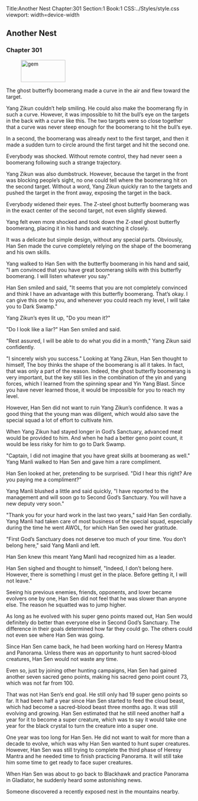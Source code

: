 Title:Another Nest 
Chapter:301 
Section:1 
Book:1 
CSS:../Styles/style.css 
viewport: width=device-width
  
## Another Nest
### Chapter 301 
<figure>
	<img src="../Images/gem.gif" alt="gem" id="gem" width="120" height="60" />
</figure>
  

  
  The ghost butterfly boomerang made a curve in the air and flew toward the target.

Yang Zikun couldn’t help smiling. He could also make the boomerang fly in such a curve. However, it was impossible to hit the bull’s eye on the targets in the back with a curve like this. The two targets were so close together that a curve was never steep enough for the boomerang to hit the bull’s eye.

In a second, the boomerang was already next to the first target, and then it made a sudden turn to circle around the first target and hit the second one.

Everybody was shocked. Without remote control, they had never seen a boomerang following such a strange trajectory.

Yang Zikun was also dumbstruck. However, because the target in the front was blocking people’s sight, no one could tell where the boomerang hit on the second target. Without a word, Yang Zikun quickly ran to the targets and pushed the target in the front away, exposing the target in the back.

Everybody widened their eyes. The Z-steel ghost butterfly boomerang was in the exact center of the second target, not even slightly skewed.

Yang felt even more shocked and took down the Z-steel ghost butterfly boomerang, placing it in his hands and watching it closely.

It was a delicate but simple design, without any special parts. Obviously, Han Sen made the curve completely relying on the shape of the boomerang and his own skills.

Yang walked to Han Sen with the butterfly boomerang in his hand and said, "I am convinced that you have great boomerang skills with this butterfly boomerang. I will listen whatever you say."

Han Sen smiled and said, "It seems that you are not completely convinced and think I have an advantage with this butterfly boomerang. That’s okay. I can give this one to you, and whenever you could reach my level, I will take you to Dark Swamp."

Yang Zikun’s eyes lit up, "Do you mean it?"

"Do I look like a liar?" Han Sen smiled and said.

"Rest assured, I will be able to do what you did in a month," Yang Zikun said confidently.

"I sincerely wish you success." Looking at Yang Zikun, Han Sen thought to himself, The boy thinks the shape of the boomerang is all it takes. In fact, that was only a part of the reason. Indeed, the ghost butterfly boomerang is very important, but the key still lies in the combination of the yin and yang forces, which I learned from the spinning spear and Yin Yang Blast. Since you have never learned those, it would be impossible for you to reach my level.

However, Han Sen did not want to ruin Yang Zikun’s confidence. It was a good thing that the young man was diligent, which would also save the special squad a lot of effort to cultivate him.

When Yang Zikun had stayed longer in God’s Sanctuary, advanced meat would be provided to him. And when he had a better geno point count, it would be less risky for him to go to Dark Swamp.

"Captain, I did not imagine that you have great skills at boomerang as well." Yang Manli walked to Han Sen and gave him a rare compliment.

Han Sen looked at her, pretending to be surprised. "Did I hear this right? Are you paying me a compliment?"

Yang Manli blushed a little and said quickly, "I have reported to the management and will soon go to Second God’s Sanctuary. You will have a new deputy very soon."

"Thank you for your hard work in the last two years," said Han Sen cordially. Yang Manli had taken care of most business of the special squad, especially during the time he went AWOL, for which Han Sen owed her gratitude.

"First God’s Sanctuary does not deserve too much of your time. You don’t belong here," said Yang Manli and left.

Han Sen knew this meant Yang Manli had recognized him as a leader.

Han Sen sighed and thought to himself, "Indeed, I don’t belong here. However, there is something I must get in the place. Before getting it, I will not leave."

Seeing his previous enemies, friends, opponents, and lover became evolvers one by one, Han Sen did not feel that he was slower than anyone else. The reason he squatted was to jump higher.

As long as he evolved with his super geno points maxed out, Han Sen would definitely do better than everyone else in Second God’s Sanctuary. The difference in their goals determined how far they could go. The others could not even see where Han Sen was going.

Since Han Sen came back, he had been working hard on Heresy Mantra and Panorama. Unless there was an opportunity to hunt sacred-blood creatures, Han Sen would not waste any time.

Even so, just by joining other hunting campaigns, Han Sen had gained another seven sacred geno points, making his sacred geno point count 73, which was not far from 100.

That was not Han Sen’s end goal. He still only had 19 super geno points so far. It had been half a year since Han Sen started to feed the cloud beast, which had become a sacred-blood beast three months ago. It was still evolving and growing. Han Sen estimated that he still need another half a year for it to become a super creature, which was to say it would take one year for the black crystal to turn the creature into a super one.

One year was too long for Han Sen. He did not want to wait for more than a decade to evolve, which was why Han Sen wanted to hunt super creatures. However, Han Sen was still trying to complete the third phase of Heresy Mantra and he needed time to finish practicing Panorama. It will still take him some time to get ready to face super creatures.

When Han Sen was about to go back to Blackhawk and practice Panorama in Gladiator, he suddenly heard some astonishing news.

Someone discovered a recently exposed nest in the mountains nearby.
